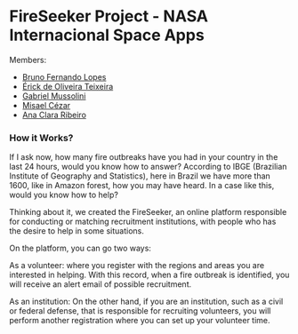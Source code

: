 # FireSeeker Project - NASA Internacional Space Apps

Members:
- [Bruno Fernando Lopes](https://github.com/Briuor/)
- [Érick de Oliveira Teixeira](https://github.com/ErickOliveiraT)
- [Gabriel Mussolini](https://github.com/GabrielMussolini)
- [Misael Cézar](https://github.com/MisaelCzar)
- [Ana Clara Ribeiro]()

### How it Works?

If I ask now, how many fire outbreaks have you had in your country in the last 24 hours, would you know how to answer? According to IBGE (Brazilian Institute of Geography and Statistics), here in Brazil we have more than 1600, like in Amazon forest, how you may have heard. In a case like this, would you know how to help?

Thinking about it, we created the FireSeeker, an online platform responsible for conducting or matching recruitment institutions, with people who has the desire to help in some situations.

On the platform, you can go two ways:

As a volunteer: where you register with the regions and areas you are interested in helping. With this record, when a fire outbreak is identified, you will receive an alert email of possible recruitment.

As an institution: On the other hand, if you are an institution, such as a civil or federal defense, that is responsible for recruiting volunteers, you will perform another registration where you can set up your volunteer time.